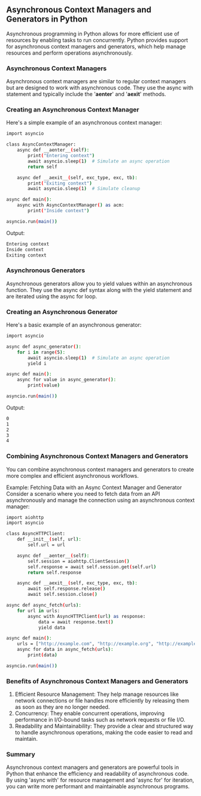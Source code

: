 ## Asynchronous Context Managers and Generators in Python
Asynchronous programming in Python allows for more efficient use of resources by enabling tasks to run concurrently. Python provides support for asynchronous 
context managers and generators, which help manage resources and perform operations asynchronously.

### Asynchronous Context Managers
Asynchronous context managers are similar to regular context managers but are designed to work with asynchronous code. They use the async with statement and 
typically include the '__aenter__' and '__aexit__' methods.

### Creating an Asynchronous Context Manager
Here's a simple example of an asynchronous context manager:

```bash
import asyncio

class AsyncContextManager:
    async def __aenter__(self):
        print("Entering context")
        await asyncio.sleep(1)  # Simulate an async operation
        return self

    async def __aexit__(self, exc_type, exc, tb):
        print("Exiting context")
        await asyncio.sleep(1)  # Simulate cleanup

async def main():
    async with AsyncContextManager() as acm:
        print("Inside context")

asyncio.run(main())
```

Output:

```bash
Entering context
Inside context
Exiting context
```

### Asynchronous Generators
Asynchronous generators allow you to yield values within an asynchronous function. They use the async def syntax along with the yield statement and are 
iterated using the async for loop.

### Creating an Asynchronous Generator
Here's a basic example of an asynchronous generator:

```bash
import asyncio

async def async_generator():
    for i in range(5):
        await asyncio.sleep(1)  # Simulate an async operation
        yield i

async def main():
    async for value in async_generator():
        print(value)

asyncio.run(main())
```

Output:

```bash
0
1
2
3
4
```

### Combining Asynchronous Context Managers and Generators
You can combine asynchronous context managers and generators to create more complex and efficient asynchronous workflows.

Example: Fetching Data with an Async Context Manager and Generator
Consider a scenario where you need to fetch data from an API asynchronously and manage the connection using an asynchronous context manager:

```bash
import aiohttp
import asyncio

class AsyncHTTPClient:
    def __init__(self, url):
        self.url = url

    async def __aenter__(self):
        self.session = aiohttp.ClientSession()
        self.response = await self.session.get(self.url)
        return self.response

    async def __aexit__(self, exc_type, exc, tb):
        await self.response.release()
        await self.session.close()

async def async_fetch(urls):
    for url in urls:
        async with AsyncHTTPClient(url) as response:
            data = await response.text()
            yield data

async def main():
    urls = ["http://example.com", "http://example.org", "http://example.net"]
    async for data in async_fetch(urls):
        print(data)

asyncio.run(main())
```

### Benefits of Asynchronous Context Managers and Generators
1. Efficient Resource Management: They help manage resources like network connections or file handles more efficiently by releasing them as soon as they are no longer needed.
2. Concurrency: They enable concurrent operations, improving performance in I/O-bound tasks such as network requests or file I/O.
3. Readability and Maintainability: They provide a clear and structured way to handle asynchronous operations, making the code easier to read and maintain.

### Summary
Asynchronous context managers and generators are powerful tools in Python that enhance the efficiency and readability 
of asynchronous code. By using 'async with' for resource management and 'async for' for iteration, you can write more performant and maintainable asynchronous 
programs.
